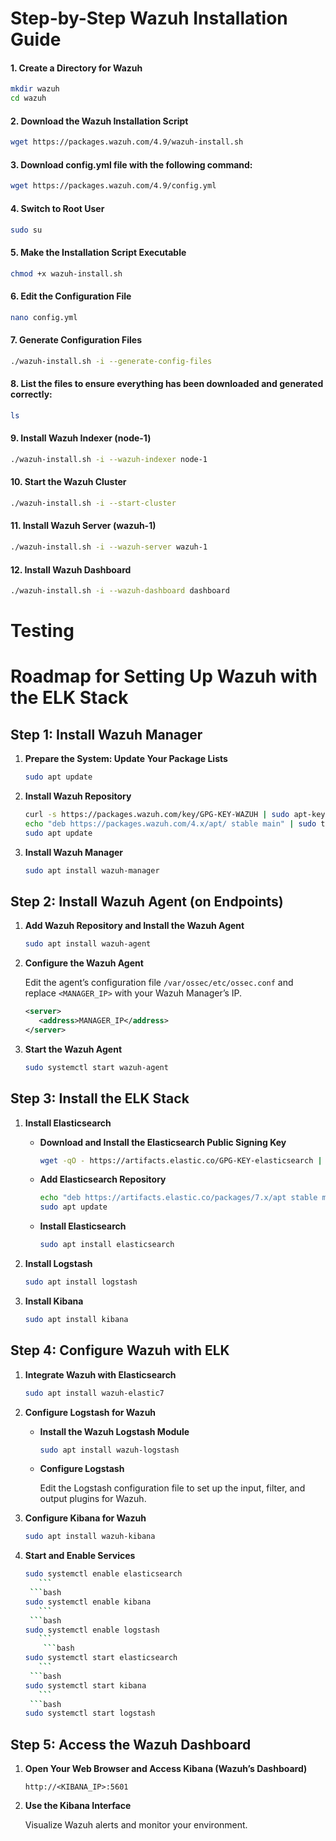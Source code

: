 # Step-by-Step Wazuh Installation Guide

#### 1. Create a Directory for Wazuh
```bash
mkdir wazuh
cd wazuh
```

#### 2. Download the Wazuh Installation Script

```bash
wget https://packages.wazuh.com/4.9/wazuh-install.sh
```
#### 3. Download config.yml file with the following command:

```bash
wget https://packages.wazuh.com/4.9/config.yml
```

#### 4. Switch to Root User

```bash
sudo su
```
#### 5. Make the Installation Script Executable

```bash
chmod +x wazuh-install.sh
```
#### 6. Edit the Configuration File

```bash
nano config.yml
```
#### 7. Generate Configuration Files

```bash
./wazuh-install.sh -i --generate-config-files
```
#### 8. List the files to ensure everything has been downloaded and generated correctly:

```bash
ls
```
#### 9. Install Wazuh Indexer (node-1)

```bash
./wazuh-install.sh -i --wazuh-indexer node-1
```
#### 10. Start the Wazuh Cluster
```bash
./wazuh-install.sh -i --start-cluster
```
#### 11. Install Wazuh Server (wazuh-1)

```bash
./wazuh-install.sh -i --wazuh-server wazuh-1
```
#### 12. Install Wazuh Dashboard
```bash
./wazuh-install.sh -i --wazuh-dashboard dashboard
```





# Testing



# Roadmap for Setting Up Wazuh with the ELK Stack

## Step 1: Install Wazuh Manager

1. **Prepare the System: Update Your Package Lists**

    ```bash
    sudo apt update
    ```

2. **Install Wazuh Repository**

    ```bash
    curl -s https://packages.wazuh.com/key/GPG-KEY-WAZUH | sudo apt-key add -
    echo "deb https://packages.wazuh.com/4.x/apt/ stable main" | sudo tee /etc/apt/sources.list.d/wazuh.list
    sudo apt update
    ```

3. **Install Wazuh Manager**

    ```bash
    sudo apt install wazuh-manager
    ```

## Step 2: Install Wazuh Agent (on Endpoints)

1. **Add Wazuh Repository and Install the Wazuh Agent**

    ```bash
    sudo apt install wazuh-agent
    ```

2. **Configure the Wazuh Agent**

    Edit the agent’s configuration file `/var/ossec/etc/ossec.conf` and replace `<MANAGER_IP>` with your Wazuh Manager’s IP.

    ```xml
    <server>
       <address>MANAGER_IP</address>
    </server>
    ```

3. **Start the Wazuh Agent**

    ```bash
    sudo systemctl start wazuh-agent
    ```

## Step 3: Install the ELK Stack

1. **Install Elasticsearch**

    - **Download and Install the Elasticsearch Public Signing Key**

      ```bash
      wget -qO - https://artifacts.elastic.co/GPG-KEY-elasticsearch | sudo apt-key add -
      ```

    - **Add Elasticsearch Repository**

      ```bash
      echo "deb https://artifacts.elastic.co/packages/7.x/apt stable main" | sudo tee -a /etc/apt/sources.list.d/elastic-7.x.list
      sudo apt update
      ```

    - **Install Elasticsearch**

      ```bash
      sudo apt install elasticsearch
      ```

2. **Install Logstash**

    ```bash
    sudo apt install logstash
    ```

3. **Install Kibana**

    ```bash
    sudo apt install kibana
    ```

## Step 4: Configure Wazuh with ELK

1. **Integrate Wazuh with Elasticsearch**

    ```bash
    sudo apt install wazuh-elastic7
    ```

2. **Configure Logstash for Wazuh**

    - **Install the Wazuh Logstash Module**

      ```bash
      sudo apt install wazuh-logstash
      ```

    - **Configure Logstash**

      Edit the Logstash configuration file to set up the input, filter, and output plugins for Wazuh.

3. **Configure Kibana for Wazuh**

    ```bash
    sudo apt install wazuh-kibana
    ```

4. **Start and Enable Services**

    ```bash
    sudo systemctl enable elasticsearch
       ```
     ```bash
    sudo systemctl enable kibana
       ```
     ```bash
    sudo systemctl enable logstash
       ```
        ```bash
    sudo systemctl start elasticsearch
       ```
     ```bash
    sudo systemctl start kibana
       ```
     ```bash
    sudo systemctl start logstash
    ```

## Step 5: Access the Wazuh Dashboard

1. **Open Your Web Browser and Access Kibana (Wazuh’s Dashboard)**

    ```plaintext
    http://<KIBANA_IP>:5601
    ```

2. **Use the Kibana Interface**

    Visualize Wazuh alerts and monitor your environment.
